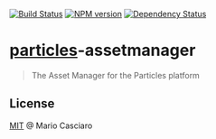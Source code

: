 [![Build Status](https://secure.travis-ci.org/particles/particles-assetmanager?branch=master)](https://travis-ci.org/particles/particles-assetmanager) 
[![NPM version](https://badge.fury.io/js/particles-assetmanager.png)](http://badge.fury.io/js/particles-assetmanager) 
[![Dependency Status](https://gemnasium.com/particles/particles-assetmanager.png)](https://gemnasium.com/particles/particles-assetmanager)

# [particles](https://github.com/particles/particles)-assetmanager

> The Asset Manager for the Particles platform

## License

[MIT](http://en.wikipedia.org/wiki/MIT_License) @ Mario Casciaro